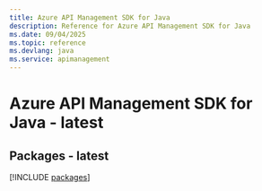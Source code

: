 ```yaml
---
title: Azure API Management SDK for Java
description: Reference for Azure API Management SDK for Java
ms.date: 09/04/2025
ms.topic: reference
ms.devlang: java
ms.service: apimanagement
---
```

# Azure API Management SDK for Java - latest
## Packages - latest
[!INCLUDE [packages](api-management-index.md)]